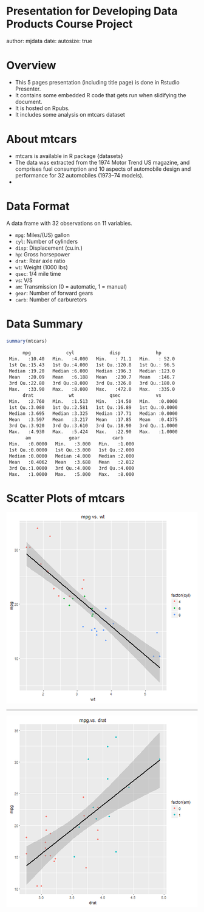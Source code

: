 
Presentation for Developing Data Products Course Project
========================================================
author: mjdata
date:
autosize: true



Overview
========================================================

- This 5 pages presentation (including title page) is done in Rstudio Presenter.
- It contains some embedded R code that gets run when slidifying the document.
- It is hosted on Rpubs.
- It includes some analysis on mtcars dataset


About mtcars
========================================================
- mtcars is available in R package {datasets}
- The data was extracted from the 1974 Motor Trend US magazine, and comprises fuel consumption and 10 aspects of automobile design and performance for 32 automobiles (1973–74 models).
- [source]: <https://stat.ethz.ch/R-manual/R-devel/library/datasets/html/mtcars.html>


Data Format
=========================================================
A data frame with 32 observations on 11 variables.

- `mpg`:  Miles/(US) gallon
- `cyl`:  Number of cylinders
- `disp`: Displacement (cu.in.)
- `hp`:   Gross horsepower
- `drat`: Rear axle ratio
- `wt`:   Weight (1000 lbs)
- `qsec`: 1/4 mile time
- `vs`:   V/S
- `am`:   Transmission (0 = automatic, 1 = manual)
- `gear`: Number of forward gears
- `carb`: Number of carburetors


Data Summary
=======================================================================



```r
summary(mtcars)
```

```
      mpg             cyl             disp             hp       
 Min.   :10.40   Min.   :4.000   Min.   : 71.1   Min.   : 52.0  
 1st Qu.:15.43   1st Qu.:4.000   1st Qu.:120.8   1st Qu.: 96.5  
 Median :19.20   Median :6.000   Median :196.3   Median :123.0  
 Mean   :20.09   Mean   :6.188   Mean   :230.7   Mean   :146.7  
 3rd Qu.:22.80   3rd Qu.:8.000   3rd Qu.:326.0   3rd Qu.:180.0  
 Max.   :33.90   Max.   :8.000   Max.   :472.0   Max.   :335.0  
      drat             wt             qsec             vs        
 Min.   :2.760   Min.   :1.513   Min.   :14.50   Min.   :0.0000  
 1st Qu.:3.080   1st Qu.:2.581   1st Qu.:16.89   1st Qu.:0.0000  
 Median :3.695   Median :3.325   Median :17.71   Median :0.0000  
 Mean   :3.597   Mean   :3.217   Mean   :17.85   Mean   :0.4375  
 3rd Qu.:3.920   3rd Qu.:3.610   3rd Qu.:18.90   3rd Qu.:1.0000  
 Max.   :4.930   Max.   :5.424   Max.   :22.90   Max.   :1.0000  
       am              gear            carb      
 Min.   :0.0000   Min.   :3.000   Min.   :1.000  
 1st Qu.:0.0000   1st Qu.:3.000   1st Qu.:2.000  
 Median :0.0000   Median :4.000   Median :2.000  
 Mean   :0.4062   Mean   :3.688   Mean   :2.812  
 3rd Qu.:1.0000   3rd Qu.:4.000   3rd Qu.:4.000  
 Max.   :1.0000   Max.   :5.000   Max.   :8.000  
```


Scatter Plots of mtcars
===============================================================

![plot of chunk unnamed-chunk-4](rpresent-figure/unnamed-chunk-4-1.png)

***
![plot of chunk unnamed-chunk-5](rpresent-figure/unnamed-chunk-5-1.png)

